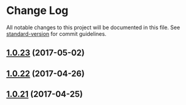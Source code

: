 # Change Log

All notable changes to this project will be documented in this file. See [standard-version](https://github.com/conventional-changelog/standard-version) for commit guidelines.

<a name="1.0.23"></a>
## [1.0.23](https://github.com/CrazySquirrel/ViewAbility/compare/v1.0.22...v1.0.23) (2017-05-02)



<a name="1.0.22"></a>
## [1.0.22](https://github.com/CrazySquirrel/ViewAbility/compare/v1.0.21...v1.0.22) (2017-04-26)



<a name="1.0.21"></a>
## [1.0.21](https://github.com/CrazySquirrel/ViewAbility/compare/v1.0.20...v1.0.21) (2017-04-25)
